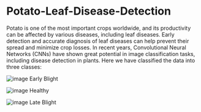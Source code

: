 # Potato-Leaf-Disease-Detection
Potato is one of the most important crops worldwide, and its productivity can be affected by various diseases, including leaf diseases. Early detection and accurate diagnosis of leaf diseases can help prevent their spread and minimize crop losses. In recent years, Convolutional Neural Networks (CNNs) have shown great potential in image classification tasks, including disease detection in plants. Here we have classified the data into three classes:

![image](https://github.com/user-attachments/assets/fead7715-3fea-46b7-8cf2-89cd572f5bf4)
Early Blight

![image](https://github.com/user-attachments/assets/d3f2d9ba-66fc-4d49-8521-eb7891e91d68)
Healthy

![image](https://github.com/user-attachments/assets/ea5eb442-f30b-4ffd-bc0a-afae9142437e)
Late Blight



